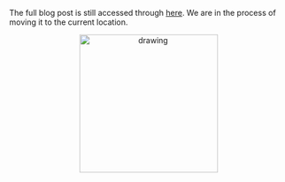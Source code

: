 The full blog post is still accessed through [here](https://www.1onepsilon.com/single-post/2016/10/23/Designing-Square-Root-Marbles-for-iOS). We are in the process of moving it to the current location.

<center>
 <img class = "blog-inline-image" src="https://es-app.com/assets/sq4mcs.jpg" alt="drawing" width="250px"/>
</center> 